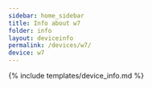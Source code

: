 ```yaml
---
sidebar: home_sidebar
title: Info about w7
folder: info
layout: deviceinfo
permalink: /devices/w7/
device: w7
---
```

{% include templates/device_info.md %}
